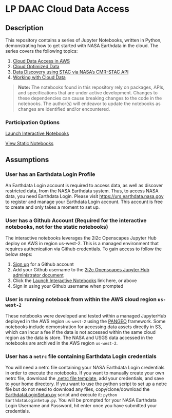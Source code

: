 # LP DAAC Cloud Data Access

## Description

This repository contains a series of Jupyter Notebooks, written in Python, demonstrating how to get started with NASA Earthdata in the cloud. The series covers the following topics:  
1. [Cloud Data Access in AWS](https://nbviewer.jupyter.org/github/amfriesz/lpdaac_cloud_data_access/blob/main/notebooks/Topic_1__AWS_Data_Access.ipynb)
2. [Cloud Optimized Data](https://nbviewer.jupyter.org/github/amfriesz/lpdaac_cloud_data_access/blob/main/notebooks/Topic_2__Cloud_Optimized_Data.ipynb)
3. [Data Discovery using STAC via NASA’s CMR-STAC API](https://nbviewer.jupyter.org/github/amfriesz/lpdaac_cloud_data_access/blob/main/notebooks/Topic_3__Data_Discovery_STAC_CMR-STAC_API.ipynb)
4. [Working with Cloud Data](https://nbviewer.jupyter.org/github/amfriesz/lpdaac_cloud_data_access/blob/main/notebooks/Topic_4__Data_Proximate_Compute.ipynb)

> **Note:** The notebooks found in this repository rely on packages, APIs, and specifications that are under active development. Changes to these dependencies can cause breaking changes to the code in the notebooks. The author(s) will endeavor to update the notebooks as changes are identified and/or encountered.

### Participation Options

[Launch Interactive Notebooks](https://openscapes.2i2c.cloud/hub/user-redirect/git-pull?repo=https%3A%2F%2Fgithub.com%2Famfriesz%2Flpdaac_cloud_data_access&urlpath=lab%2Ftree%2Flpdaac_cloud_data_access%2F&branch=main)  

[View Static Notebooks](https://nbviewer.org/github/amfriesz/lpdaac_cloud_data_access/tree/main/notebooks/)  

## Assumptions

### User has an Earthdata Login Profile

An Earthdata Login account is required to access data, as well as discover restricted data, from the NASA Earthdata system. Thus, to access NASA data, you need Earthdata Login. Please visit <https://urs.earthdata.nasa.gov> to register and manage your Earthdata Login account. This account is free to create and only takes a moment to set up. 

### User has a Github Account (Required for the interactive notebooks, not for the static notebooks)

The interactive notebooks leverages the 2i2c Openscapes Jupyter Hub deploy on AWS in region us-west-2. This is a managed environment that requires authenication via Github credentials. To gain access to follow the below steps:

1. [Sign up](https://www.google.com/url?sa=t&rct=j&q=&esrc=s&source=web&cd=&cad=rja&uact=8&ved=2ahUKEwiv9a-GmdnzAhW4l3IEHRAGAJkQFnoECAcQAQ&url=https%3A%2F%2Fgithub.com%2Fjoin&usg=AOvVaw0H9TK-nu7JfXaoNeNMgJEk) for a Github account
2. Add your Github username to the [2i2c Openscapes Jupyter Hub administrator document](https://docs.google.com/document/d/1dazKaqjFmGahsr-jVTDs4fBZJM1nd8UFG7fMGF5Gc7I/edit?usp=sharing)
3. Click the [Launch Interactive Notebooks](https://openscapes.2i2c.cloud/hub/user-redirect/git-pull?repo=https%3A%2F%2Fgithub.com%2Famfriesz%2Flpdaac_cloud_data_access&urlpath=lab%2Ftree%2Flpdaac_cloud_data_access%2F&branch=main) link here, or above
4. Sign in using your Github username when prompted

### User is running notebook from within the AWS cloud region `us-west-2`

These notebooks were developed and tested within a managed JupyterHub deployed in the AWS region `us-west-2` using the [PANGEO](https://pangeo.io/) framework. Some notebooks include demonstration for accessing data assets directly in S3, which can incur a fee if the data is not accessed within the same cloud region as the data is store. The NASA and USGS data accessed in the notebooks are archived in the AWS region `us-west-2`.  

### User has a `netrc` file containing Earthdata Login credentials

You will need a netrc file containing your NASA Earthdata Login credentials in order to execute the notebooks. If you want to manually create your own netrc file, download the [.netrc file template](https://git.earthdata.nasa.gov/projects/LPDUR/repos/daac_data_download_python/browse/.netrc), add your credentials, and save to your home directory. If you want to use the python script to set up a netrc file but do not need to download any files, copy/clone/download the [EarthdataLoginSetup.py](https://git.earthdata.nasa.gov/projects/LPDUR/repos/daac_data_download_python/browse/EarthdataLoginSetup.py) script and execute it: `python EarthdataLoginSetup.py`. You will be prompted for your NASA Earthdata Login Username and Password, hit enter once you have submitted your credentials.  
 
